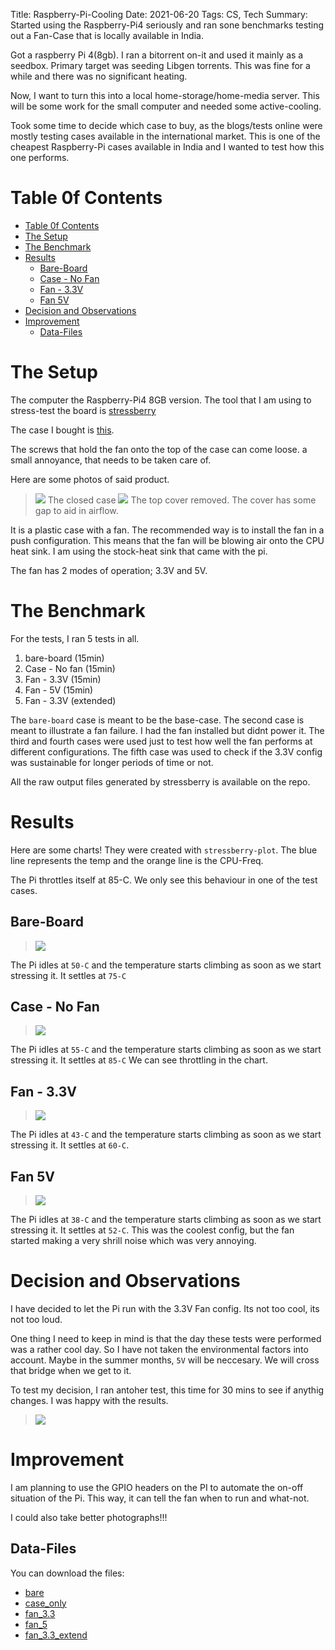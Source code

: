 Title: Raspberry-Pi-Cooling
Date: 2021-06-20
Tags: CS, Tech
Summary: Started using the Raspberry-Pi4 seriously and ran sone benchmarks testing out a Fan-Case that is locally available in India.

Got a raspberry Pi 4(8gb). I ran a bitorrent on-it and used it mainly as a seedbox. Primary target was seeding Libgen torrents. This was fine for a while and there was no significant heating.

Now, I want to turn this into a local home-storage/home-media server. This will be some work for the small computer and needed some active-cooling.

Took some time to decide which case to buy, as the blogs/tests online were mostly testing cases available in the international market. This is one of the cheapest Raspberry-Pi cases available in India and I wanted to test how this one performs.


# Table 0f Contents
- [Table 0f Contents](#table-0f-contents)
- [The Setup](#the-setup)
- [The Benchmark](#the-benchmark)
- [Results](#results)
	- [Bare-Board](#bare-board)
	- [Case - No Fan](#case---no-fan)
	- [Fan - 3.3V](#fan---33v)
	- [Fan 5V](#fan-5v)
- [Decision and Observations](#decision-and-observations)
- [Improvement](#improvement)
	- [Data-Files](#data-files)


# The Setup
The computer the Raspberry-Pi4 8GB version.
The tool that I am using to stress-test the board is [stressberry](https://github.com/nschloe/stressberry)

The case I bought is [this](https://www.amazon.in/gp/product/B082ZQSHFZ/ref=ppx_yo_dt_b_asin_title_o01_s01?ie=UTF8&psc=1).

The screws that hold the fan onto the top of the case can come loose. a small annoyance, that needs to be taken care of.

Here are some photos of said product.
>![](/assets/2021-06-20-Raspberry-Pi-Cooling/case_1.png)
> The closed case
>![](/assets/2021-06-20-Raspberry-Pi-Cooling/case_2.png)
> The top cover removed. The cover has some gap to aid in airflow.

It is a plastic case with a fan. The recommended way is to install the fan in a push configuration. This means that the fan will be blowing air onto the CPU heat sink. I am using the stock-heat sink that came with the pi.

The fan has 2 modes of operation; 3.3V and 5V.

# The Benchmark
For the tests, I ran 5 tests in all.
  1. bare-board (15min)
  2. Case - No fan (15min)
  3. Fan - 3.3V (15min)
  4. Fan - 5V (15min)
  5. Fan - 3.3V (extended)

The `bare-board` case is meant to be the base-case.
The second case is meant to illustrate a fan failure. I had the fan installed but didnt power it.
The third and fourth cases were used just to test how well the fan performs at different configurations.
The fifth case was used to check if the 3.3V config was sustainable for longer periods of time or not.

All the raw output files generated by stressberry is available on the repo.

# Results

Here are some charts!
They were created with `stressberry-plot`.
The blue line represents the temp and the orange line is the CPU-Freq.

The Pi throttles itself at 85-C. We only see this behaviour in one of the test cases.

## Bare-Board

>![](/assets/2021-06-20-Raspberry-Pi-Cooling/bare.out.png)

The Pi idles at `50-C` and the temperature starts climbing as soon as we start stressing it.
It settles at `75-C`

## Case - No Fan

>![](/assets/2021-06-20-Raspberry-Pi-Cooling/case_only.out.png)

The Pi idles at `55-C` and the temperature starts climbing as soon as we start stressing it.
It settles at `85-C` We can see throttling in the chart.

## Fan - 3.3V

>![](/assets/2021-06-20-Raspberry-Pi-Cooling/fan_3.3.out.png)

The Pi idles at `43-C` and the temperature starts climbing as soon as we start stressing it.
It settles at `60-C`.

## Fan 5V

>![](/assets/2021-06-20-Raspberry-Pi-Cooling/fan_5.out.png)

The Pi idles at `38-C` and the temperature starts climbing as soon as we start stressing it.
It settles at `52-C`. This was the coolest config, but the fan started making a very shrill noise which was very annoying.

# Decision and Observations
I have decided to let the Pi run with the 3.3V Fan config.
Its not too cool, its not too loud.

One thing I need to keep in mind is that the day these tests were performed was a rather cool day. So I have not taken the environmental factors into account. Maybe in the summer months, `5V` will be neccesary. We will cross that bridge when we get to it.

To test my decision, I ran antoher test, this time for 30 mins to see if anythig changes. I was happy with the results.

>![](/assets/2021-06-20-Raspberry-Pi-Cooling/fan_3.3_extend.out.png)


# Improvement
I am planning to use the GPIO headers on the PI to automate the on-off situation of the Pi. This way, it can tell the fan when to run and what-not.

I could also take better photographs!!!

## Data-Files
You can download the files:

- [bare](/assets/2021-06-20-Raspberry-Pi-Cooling/bare.out)
- [case_only](/assets/2021-06-20-Raspberry-Pi-Cooling/case_only.out)
- [fan_3.3](/assets/2021-06-20-Raspberry-Pi-Cooling/fan_3.3.out)
- [fan_5](/assets/2021-06-20-Raspberry-Pi-Cooling/fan_5.out)
- [fan_3.3_extend](/assets/2021-06-20-Raspberry-Pi-Cooling/fan_3.3_extend.out)